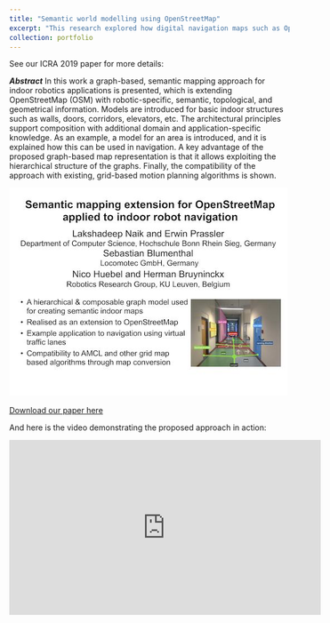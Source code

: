 ```yaml
---
title: "Semantic world modelling using OpenStreetMap"
excerpt: "This research explored how digital navigation maps such as OpenStreetMap can be used for indoor robot navigation"
collection: portfolio
---
```

See our ICRA 2019 paper for more details:

<b><i>Abstract</i></b>
In this work a graph-based, semantic mapping approach for indoor robotics applications is presented, which is extending OpenStreetMap (OSM) with robotic-specific, semantic, topological, and geometrical information. Models are introduced for basic indoor structures such as walls, doors, corridors, elevators, etc. The architectural principles support composition with additional domain and application-specific knowledge. As an example, a model for an area is introduced, and it is explained how this can be used in navigation. A key advantage of the proposed graph-based map representation is that it allows exploiting the hierarchical structure of the graphs. Finally, the compatibility of the approach with existing, grid-based motion planning algorithms is shown.

<img src='/images/icra19-preview.jpeg'>

[Download our paper here](https://lirias.kuleuven.be/retrieve/536321)

And here is the video demonstrating the proposed approach in action:

<iframe width="560" height="315" src="https://www.youtube.com/embed/aBvui9Fne4s" title="YouTube video player" frameborder="0" allow="accelerometer; autoplay; clipboard-write; encrypted-media; gyroscope; picture-in-picture" allowfullscreen></iframe>